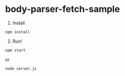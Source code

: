 # body-parser-fetch-sample

1. Install
```
npm install
```

2. Run!
```
npm start
```
or
```
node server.js
```

